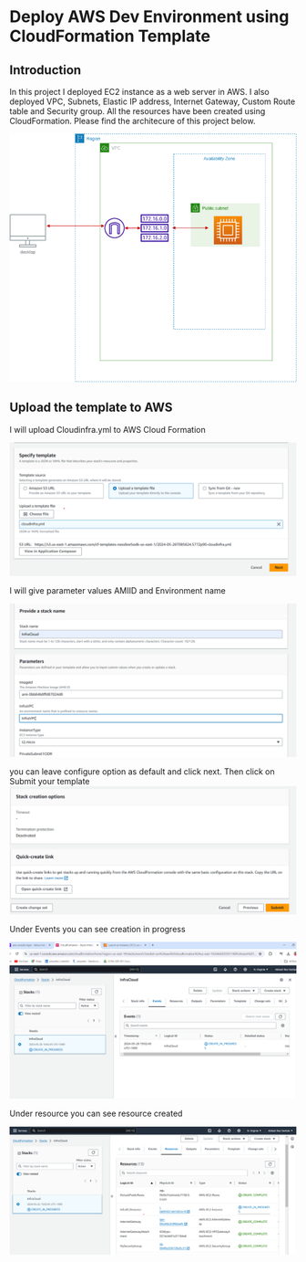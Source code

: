 # Deploy AWS Dev Environment using CloudFormation Template

## Introduction

In this project I deployed EC2 instance as a web server in AWS. I also deployed VPC, Subnets, Elastic IP address, Internet Gateway, Custom Route table and Security group. All the resources have been created using CloudFormation. Please find the architecure of this project below.

![](https://github.com/AbiVavilala/CloudFormation-deployment-AWS/blob/main/pics/architecturenew.png)

## Upload the template to AWS

I will upload Cloudinfra.yml to AWS Cloud Formation

![](https://github.com/AbiVavilala/CloudFormation-deployment-AWS/blob/main/pics/uploadtemplate.png)


I will give parameter values AMIID and Environment name

![](https://github.com/AbiVavilala/CloudFormation-deployment-AWS/blob/main/pics/parameters.png)

you can leave configure option as default and click next. Then click on Submit your template
![](https://github.com/AbiVavilala/CloudFormation-deployment-AWS/blob/main/pics/submit.png)

Under Events you can see creation in progress

![](https://github.com/AbiVavilala/CloudFormation-deployment-AWS/blob/main/pics/creationinprogress.png)

Under resource you can see resource created

![](https://github.com/AbiVavilala/CloudFormation-deployment-AWS/blob/main/pics/resourcescreated.png)









